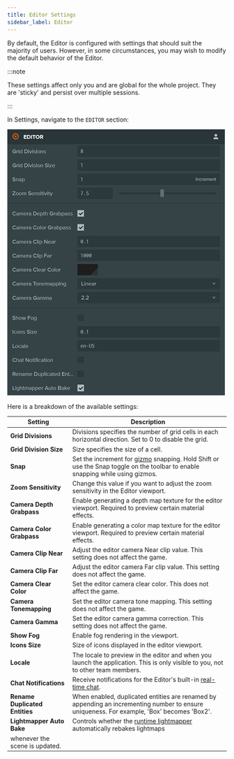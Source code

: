 ```yaml
---
title: Editor Settings
sidebar_label: Editor
---
```


By default, the Editor is configured with settings that should suit the majority of users. However, in some circumstances, you may wish to modify the default behavior of the Editor.

:::note

These settings affect only you and are global for the whole project. They are 'sticky' and persist over multiple sessions.

:::

In Settings, navigate to the `EDITOR` section:

![Editor Settings](/img/user-manual/editor/interface/preferences.webp)

Here is a breakdown of the available settings:

| Setting                          | Description |
| -------------------------------- | ----------- |
| **Grid Divisions**               | Divisions specifies the number of grid cells in each horizontal direction. Set to 0 to disable the grid. |
| **Grid Division Size**           | Size specifies the size of a cell. |
| **Snap**                         | Set the increment for [gizmo](../viewport#gizmos) snapping. Hold Shift or use the Snap toggle on the toolbar to enable snapping while using gizmos. |
| **Zoom Sensitivity**             | Change this value if you want to adjust the zoom sensitivity in the Editor viewport. |
| **Camera Depth Grabpass**        | Enable generating a depth map texture for the editor viewport. Required to preview certain material effects. |
| **Camera Color Grabpass**        | Enable generating a color map texture for the editor viewport. Required to preview certain material effects. |
| **Camera Clip Near**             | Adjust the editor camera Near clip value. This setting does not affect the game. |
| **Camera Clip Far**              | Adjust the editor camera Far clip value. This setting does not affect the game. |
| **Camera Clear Color**           | Set the editor camera clear color. This does not affect the game. |
| **Camera Tonemapping**           | Set the editor camera tone mapping. This setting does not affect the game. |
| **Camera Gamma**                 | Set the editor camera gamma correction. This setting does not affect the game. |
| **Show Fog**                     | Enable fog rendering in the viewport. |
| **Icons Size**                   | Size of icons displayed in the editor viewport. |
| **Locale**                       | The locale to preview in the editor and when you launch the application. This is only visible to you, not to other team members. |
| **Chat Notifications**           | Receive notifications for the Editor's built-in [real-time chat](../../realtime-collaboration#real-time-chat). |
| **Rename Duplicated Entities**   | When enabled, duplicated entities are renamed by appending an incrementing number to ensure uniqueness. For example, 'Box' becomes 'Box2'. |
| **Lightmapper Auto Bake**        | Controls whether the [runtime lightmapper](/user-manual/graphics/lighting/runtime-lightmaps) automatically rebakes lightmaps 
whenever the scene is updated. |
